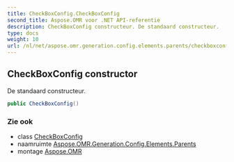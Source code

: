 ```yaml
---
title: CheckBoxConfig.CheckBoxConfig
second_title: Aspose.OMR voor .NET API-referentie
description: CheckBoxConfig constructeur. De standaard constructeur.
type: docs
weight: 10
url: /nl/net/aspose.omr.generation.config.elements.parents/checkboxconfig/checkboxconfig/
---
```

## CheckBoxConfig constructor

De standaard constructeur.

```csharp
public CheckBoxConfig()
```

### Zie ook

* class [CheckBoxConfig](../)
* naamruimte [Aspose.OMR.Generation.Config.Elements.Parents](../../checkboxconfig/)
* montage [Aspose.OMR](../../../)


